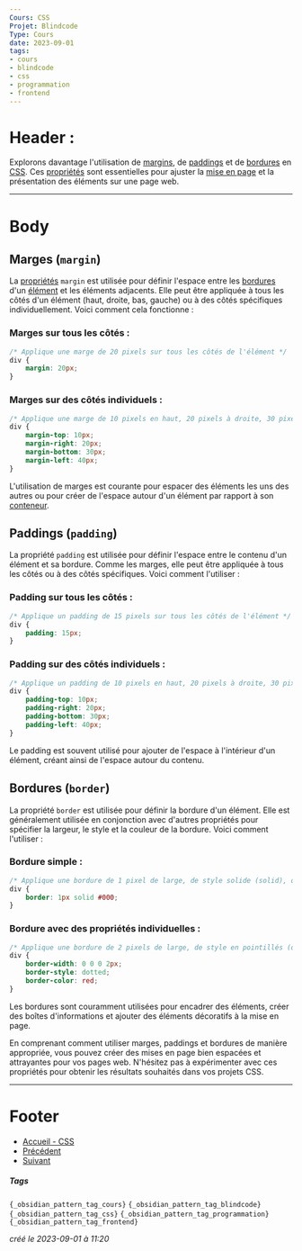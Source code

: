 ```yaml
---
Cours: CSS
Projet: Blindcode
Type: Cours
date: 2023-09-01
tags:
- cours
- blindcode
- css
- programmation
- frontend
---
```

   
# Header :   
   
Explorons davantage l'utilisation de [margins](../../../Tutoriels/CSS/3%20-%20Mise%20en%20Page%20et%20Flexbox/CSS%20-%20Utilisation%20de%20marges%2C%20de%20paddings%20et%20de%20bordures.md#marges-(`margin`)), de [paddings](../../../Tutoriels/CSS/3%20-%20Mise%20en%20Page%20et%20Flexbox/CSS%20-%20Utilisation%20de%20marges%2C%20de%20paddings%20et%20de%20bordures.md#paddings-(`padding`)) et de [bordures](../../../Tutoriels/CSS/3%20-%20Mise%20en%20Page%20et%20Flexbox/CSS%20-%20Utilisation%20de%20marges%2C%20de%20paddings%20et%20de%20bordures.md#bordures-(`border`)) en [CSS](../../../Tutoriels/CSS/1%20-%20Introduction%20%C3%A0%20CSS%20et%20Accessibilit%C3%A9/CSS%20-%20Introduction%20-%20Qu%27est-ce%20que%20CSS%20et%20pourquoi%20c%27est%20important.md). Ces [propriétés](../../../Tutoriels/CSS/1%20-%20Introduction%20%C3%A0%20CSS%20et%20Accessibilit%C3%A9/CSS%20-%20Syntaxe%20de%20base.md#propriétés-css-de-base) sont essentielles pour ajuster la [mise en page](../../../Tutoriels/CSS/3%20-%20Mise%20en%20Page%20et%20Flexbox/CSS%20-%20Introduction%20%C3%A0%20la%20mise%20en%20page.md) et la présentation des éléments sur une page web.   
   
   
-------------------------------------------------------------------------------   
# Body   
   
## Marges (`margin`)   
   
La [propriétés](../../../Tutoriels/CSS/1%20-%20Introduction%20%C3%A0%20CSS%20et%20Accessibilit%C3%A9/CSS%20-%20Syntaxe%20de%20base.md#propriétés-css-de-base) `margin` est utilisée pour définir l'espace entre les [bordures](../../../Tutoriels/CSS/3%20-%20Mise%20en%20Page%20et%20Flexbox/CSS%20-%20Utilisation%20de%20marges%2C%20de%20paddings%20et%20de%20bordures.md#bordures-(`border`)) d'un [élément](../../../Tutoriels/HTML/Autres%20Ressources/HTML%20-%20Les%20balises%20principales.md) et les éléments adjacents. Elle peut être appliquée à tous les côtés d'un élément (haut, droite, bas, gauche) ou à des côtés spécifiques individuellement. Voici comment cela fonctionne :   
   
### Marges sur tous les côtés :   
```css
/* Applique une marge de 20 pixels sur tous les côtés de l'élément */
div {
    margin: 20px;
}
```
   
   
### Marges sur des côtés individuels :   
```css
/* Applique une marge de 10 pixels en haut, 20 pixels à droite, 30 pixels en bas, 40 pixels à gauche */
div {
    margin-top: 10px;
    margin-right: 20px;
    margin-bottom: 30px;
    margin-left: 40px;
}
```
   
   
L'utilisation de marges est courante pour espacer des éléments les uns des autres ou pour créer de l'espace autour d'un élément par rapport à son [conteneur](../../../Tutoriels/CSS/Autres%20Ressources/CSS%20-%20Le%20Conteneur%20et%20la%20Hi%C3%A9rarchie.md#qu'est-ce-qu'un-conteneur-en-css-?).   
   
## Paddings (`padding`)   
   
La propriété `padding` est utilisée pour définir l'espace entre le contenu d'un élément et sa bordure. Comme les marges, elle peut être appliquée à tous les côtés ou à des côtés spécifiques. Voici comment l'utiliser :   
   
### Padding sur tous les côtés :   
```css
/* Applique un padding de 15 pixels sur tous les côtés de l'élément */
div {
    padding: 15px;
}
```
   
   
### Padding sur des côtés individuels :   
```css
/* Applique un padding de 10 pixels en haut, 20 pixels à droite, 30 pixels en bas, 40 pixels à gauche */
div {
    padding-top: 10px;
    padding-right: 20px;
    padding-bottom: 30px;
    padding-left: 40px;
}
```
   
   
Le padding est souvent utilisé pour ajouter de l'espace à l'intérieur d'un élément, créant ainsi de l'espace autour du contenu.   
   
## Bordures (`border`)   
   
La propriété `border` est utilisée pour définir la bordure d'un élément. Elle est généralement utilisée en conjonction avec d'autres propriétés pour spécifier la largeur, le style et la couleur de la bordure. Voici comment l'utiliser :   
   
### Bordure simple :   
```css
/* Applique une bordure de 1 pixel de large, de style solide (solid), de couleur noire */
div {
    border: 1px solid #000;
}
```
   
   
### Bordure avec des propriétés individuelles :   
```css
/* Applique une bordure de 2 pixels de large, de style en pointillés (dotted), de couleur rouge uniquement sur le côté gauche */
div {
    border-width: 0 0 0 2px;
    border-style: dotted;
    border-color: red;
}
```
   
   
Les bordures sont couramment utilisées pour encadrer des éléments, créer des boîtes d'informations et ajouter des éléments décoratifs à la mise en page.   
   
En comprenant comment utiliser marges, paddings et bordures de manière appropriée, vous pouvez créer des mises en page bien espacées et attrayantes pour vos pages web. N'hésitez pas à expérimenter avec ces propriétés pour obtenir les résultats souhaités dans vos projets CSS.   
   
   
---------------------------------------------------------------------------   
# Footer   
   
   
- [Accueil - CSS](../../../Tutoriels/CSS/Accueil%20-%20CSS.md)   
- [Précédent](../../../Tutoriels/CSS/3%20-%20Mise%20en%20Page%20et%20Flexbox/CSS%20-%20Introduction%20%C3%A0%20la%20mise%20en%20page.md)   
- [Suivant](../../../Tutoriels/CSS/3%20-%20Mise%20en%20Page%20et%20Flexbox/CSS%20-%20Le%20Positionnement.md)   
##### Tags   
`{_obsidian_pattern_tag_cours}` `{_obsidian_pattern_tag_blindcode}` `{_obsidian_pattern_tag_css}` `{_obsidian_pattern_tag_programmation}` `{_obsidian_pattern_tag_frontend}`   
   
*créé le 2023-09-01 à 11:20*